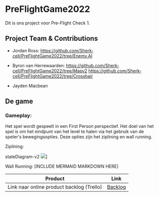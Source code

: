 # PreFlightGame2022

Dit is ons project voor Pre-Flight Check 1.


## Project Team & Contributions

- Jordan Ross:
https://github.com/Sherk-cell/PreFlightGame2022/tree/Enemy.AI

- Byron van Herrewaarden:
https://github.com/Sherk-cell/PreFlightGame2022/tree/Mapv2
https://github.com/Sherk-cell/PreFlightGame2022/tree/Crosshair

- Jayden Macbean

## De game

### Gameplay:

Het spel wordt gespeelt in een First Person perspectief.
Het doel van het spel is om het eindpunt van het level te halen via het gebruik van de speler's bewegingsopties.
Deze opties zijn het ziplining en wall running.

Ziplining:

stateDiagram-v2
  [![](https://mermaid.ink/img/pako:eNpFjzFvhDAMhf-K5bE6jgNa7o6hS1t1bKWOTQdDEkgVEhSckxDivzcsV3l5_vz09Lxi56XCBmcmVq-G-kBjdiuF-374gSx7Bmjg09KiArzQqAKBcaCDdwxeA8F7oGmi1ir4aH9Vx8LtgwdM3pGMTNGrcAACeVCjEtgkKZWmaFmgcFuyUmT_tbgOGw5RHTBO8r8MNprsfKdv0rAPd2g9SZXWFXmZ9j96M3OK7LzTpt95DDbhgXmamzzfz8fe8BDbY-fHfDZyoMDD7VrndVlfqKxUfa7oqapk1xbXiy4fCy3Pp6Ik3LbtD-kJZVI?type=png)](https://mermaid.live/edit#pako:eNpFjzFvhDAMhf-K5bE6jgNa7o6hS1t1bKWOTQdDEkgVEhSckxDivzcsV3l5_vz09Lxi56XCBmcmVq-G-kBjdiuF-374gSx7Bmjg09KiArzQqAKBcaCDdwxeA8F7oGmi1ir4aH9Vx8LtgwdM3pGMTNGrcAACeVCjEtgkKZWmaFmgcFuyUmT_tbgOGw5RHTBO8r8MNprsfKdv0rAPd2g9SZXWFXmZ9j96M3OK7LzTpt95DDbhgXmamzzfz8fe8BDbY-fHfDZyoMDD7VrndVlfqKxUfa7oqapk1xbXiy4fCy3Pp6Ik3LbtD-kJZVI)]

Wall Running:
[INCLUDE MERMAID MARKDOWN HERE]




| Product  | Link |
| ------ |  ------ |
| Link naar online product backlog (Trello) | [Backlog]

[Backlog]: https://trello.com/b/MrO9H3Zh/game




